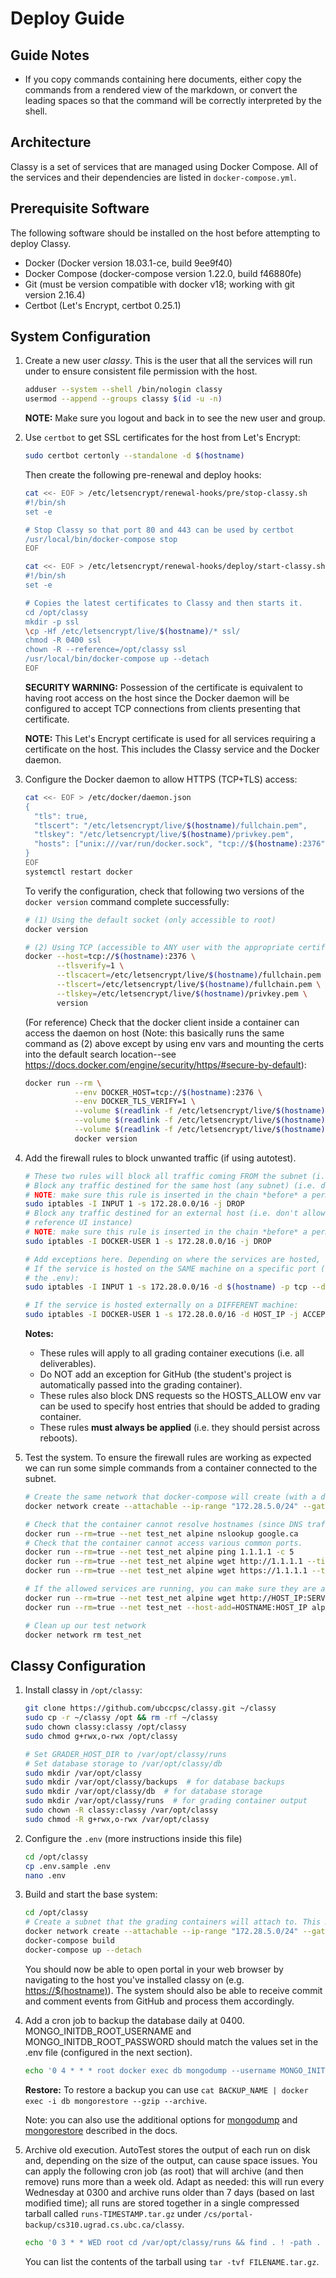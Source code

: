# Deploy Guide

## Guide Notes

- If you copy commands containing here documents, either copy the commands from a rendered view of the markdown, or
  convert the leading spaces so that the command will be correctly interpreted by the shell.

## Architecture

Classy is a set of services that are managed using Docker Compose. All of the services and their dependencies are listed
in `docker-compose.yml`.

## Prerequisite Software

The following software should be installed on the host before attempting to deploy Classy.

- Docker (Docker version 18.03.1-ce, build 9ee9f40)
- Docker Compose (docker-compose version 1.22.0, build f46880fe)
- Git (must be version compatible with docker v18; working with git version 2.16.4)
- Certbot (Let's Encrypt, certbot 0.25.1)

## System Configuration

1. Create a new user _classy_. This is the user that all the services will run under to ensure consistent file
   permission with the host. 
   
    ```bash
    adduser --system --shell /bin/nologin classy
    usermod --append --groups classy $(id -u -n)
    ```
    
    **NOTE:** Make sure you logout and back in to see the new user and group.

2. Use `certbot` to get SSL certificates for the host from Let's Encrypt:

    ```bash
    sudo certbot certonly --standalone -d $(hostname)
    ```
    
    Then create the following pre-renewal and deploy hooks:
    ```bash
    cat <<- EOF > /etc/letsencrypt/renewal-hooks/pre/stop-classy.sh
    #!/bin/sh
    set -e
    
    # Stop Classy so that port 80 and 443 can be used by certbot
    /usr/local/bin/docker-compose stop
    EOF
    
    cat <<- EOF > /etc/letsencrypt/renewal-hooks/deploy/start-classy.sh
    #!/bin/sh
    set -e
    
    # Copies the latest certificates to Classy and then starts it.
    cd /opt/classy
    mkdir -p ssl
    \cp -Hf /etc/letsencrypt/live/$(hostname)/* ssl/
    chmod -R 0400 ssl
    chown -R --reference=/opt/classy ssl
    /usr/local/bin/docker-compose up --detach
    EOF
    ```
    
    **SECURITY WARNING:** Possession of the certificate is equivalent to having root access on the host since the Docker
    daemon will be configured to accept TCP connections from clients presenting that certificate.
    
    **NOTE:** This Let's Encrypt certificate is used for all services requiring a certificate on the host. This includes
    the Classy service and the Docker daemon.

3. Configure the Docker daemon to allow HTTPS (TCP+TLS) access:

    ```bash
    cat <<- EOF > /etc/docker/daemon.json
    {
      "tls": true,
      "tlscert": "/etc/letsencrypt/live/$(hostname)/fullchain.pem",
      "tlskey": "/etc/letsencrypt/live/$(hostname)/privkey.pem",
      "hosts": ["unix:///var/run/docker.sock", "tcp://$(hostname):2376"]                                                                          
    }
    EOF
    systemctl restart docker
    ```
    
    To verify the configuration, check that following two versions of the `docker version` command complete successfully:
    ```bash
    # (1) Using the default socket (only accessible to root)
    docker version
    
    # (2) Using TCP (accessible to ANY user with the appropriate certificate)
    docker --host=tcp://$(hostname):2376 \
           --tlsverify=1 \
           --tlscacert=/etc/letsencrypt/live/$(hostname)/fullchain.pem \
           --tlscert=/etc/letsencrypt/live/$(hostname)/fullchain.pem \
           --tlskey=/etc/letsencrypt/live/$(hostname)/privkey.pem \
           version
    ```
    
    (For reference) Check that the docker client inside a container can access the daemon on host (Note: this basically
    runs the same command as (2) above except by using env vars and mounting the certs into the default search location--see 
    https://docs.docker.com/engine/security/https/#secure-by-default):
    ```bash
    docker run --rm \
               --env DOCKER_HOST=tcp://$(hostname):2376 \
               --env DOCKER_TLS_VERIFY=1 \
               --volume $(readlink -f /etc/letsencrypt/live/$(hostname)/fullchain.pem):/root/.docker/ca.pem \
               --volume $(readlink -f /etc/letsencrypt/live/$(hostname)/fullchain.pem):/root/.docker/cert.pem \
               --volume $(readlink -f /etc/letsencrypt/live/$(hostname)/privkey.pem):/root/.docker/key.pem \
               docker version
    ```

4. Add the firewall rules to block unwanted traffic (if using autotest).

    ```bash
    # These two rules will block all traffic coming FROM the subnet (i.e. grading container)
    # Block any traffic destined for the same host (any subnet) (i.e. don't allow requests to classy.cs.ubc.ca/reference_ui)
    # NOTE: make sure this rule is inserted in the chain *before* a permissive accept.
    sudo iptables -I INPUT 1 -s 172.28.0.0/16 -j DROP
    # Block any traffic destined for an external host (i.e. don't allow requests to a student-operated host or mirrored
    # reference UI instance)
    # NOTE: make sure this rule is inserted in the chain *before* a permissive accept.
    sudo iptables -I DOCKER-USER 1 -s 172.28.0.0/16 -j DROP
 
    # Add exceptions here. Depending on where the services are hosted, use ONE of the two forms below.
    # If the service is hosted on the SAME machine on a specific port (e.g. SERVICE_PORT would be the GEO_PORT set in
    # the .env):
    sudo iptables -I INPUT 1 -s 172.28.0.0/16 -d $(hostname) -p tcp --dport SERVICE_PORT -j ACCEPT
    
    # If the service is hosted externally on a DIFFERENT machine:
    sudo iptables -I DOCKER-USER 1 -s 172.28.0.0/16 -d HOST_IP -j ACCEPT
    ```
    
    **Notes:**
    - These rules will apply to all grading container executions (i.e. all deliverables). 
    - Do NOT add an exception for GitHub (the student's project is automatically passed into the grading container).
    - These rules also block DNS requests so the HOSTS_ALLOW env var can be used to specify host entries that should be
      added to grading container.
    - These rules **must always be applied** (i.e. they should persist across reboots).

5. Test the system. To ensure the firewall rules are working as expected we can run some simple commands from a container
   connected to the subnet.
   
    ```bash
    # Create the same network that docker-compose will create (with a different name)
    docker network create --attachable --ip-range "172.28.5.0/24" --gateway "172.28.5.254" --subnet "172.28.0.0/16" test_net   
 
    # Check that the container cannot resolve hostnames (since DNS traffic is blocked).
    docker run --rm=true --net test_net alpine nslookup google.ca
    # Check that the container cannot access various common ports.
    docker run --rm=true --net test_net alpine ping 1.1.1.1 -c 5
    docker run --rm=true --net test_net alpine wget http://1.1.1.1 --timeout=10
    docker run --rm=true --net test_net alpine wget https://1.1.1.1 --timeout=10

    # If the allowed services are running, you can make sure they are accessible:
    docker run --rm=true --net test_net alpine wget http://HOST_IP:SERVICE_PORT
    docker run --rm=true --net test_net --host-add=HOSTNAME:HOST_IP alpine wget http://HOSTNAME:SERVICE_PORT

    # Clean up our test network
    docker network rm test_net
    ```

## Classy Configuration

1. Install classy in `/opt/classy`:

    ```bash
    git clone https://github.com/ubccpsc/classy.git ~/classy
    sudo cp -r ~/classy /opt && rm -rf ~/classy
    sudo chown classy:classy /opt/classy
    sudo chmod g+rwx,o-rwx /opt/classy
 
    # Set GRADER_HOST_DIR to /var/opt/classy/runs
    # Set database storage to /var/opt/classy/db
    sudo mkdir /var/opt/classy
    sudo mkdir /var/opt/classy/backups  # for database backups
    sudo mkdir /var/opt/classy/db  # for database storage
    sudo mkdir /var/opt/classy/runs  # for grading container output
    sudo chown -R classy:classy /var/opt/classy
    sudo chmod -R g+rwx,o-rwx /var/opt/classy
    ```

2. Configure the `.env` (more instructions inside this file)

    ```bash
    cd /opt/classy
    cp .env.sample .env
    nano .env
    ```
    
3. Build and start the base system:

    ```bash
    cd /opt/classy
    # Create a subnet that the grading containers will attach to. This makes it easier to set up firewall rules (above).
    docker network create --attachable --ip-range "172.28.5.0/24" --gateway "172.28.5.254" --subnet "172.28.0.0/16" grading_net
    docker-compose build
    docker-compose up --detach
    ```

    You should now be able to open portal in your web browser by navigating to the host you've installed classy on (e.g. 
    <https://$(hostname)>). The system should also be able to receive commit and comment events from GitHub and process
    them accordingly.


4. Add a cron job to backup the database daily at 0400. MONGO_INITDB_ROOT_USERNAME and MONGO_INITDB_ROOT_PASSWORD should
   match the values set in the .env file (configured in the next section).
   
    ```bash
    echo '0 4 * * * root docker exec db mongodump --username MONGO_INITDB_ROOT_USERNAME --password MONGO_INITDB_ROOT_PASSWORD --gzip --archive > /var/opt/classy/backups/classydb.$(date +\%Y\%m\%dT\%H\%M\%S).gz' | sudo tee /etc/cron.d/backup-classy-db
    ```
    
    **Restore:** To restore a backup you can use `cat BACKUP_NAME | docker exec -i db mongorestore --gzip --archive`.
    
    Note: you can also use the additional options for [mongodump](https://docs.mongodb.com/manual/reference/program/mongodump/)
    and [mongorestore](https://docs.mongodb.com/manual/reference/program/mongorestore/) described in the docs.
    
5. Archive old execution. AutoTest stores the output of each run on disk and, depending on the size of the output, can cause space issues.
   You can apply the following cron job (as root) that will archive (and then remove) runs more than a week old.
   Adapt as needed: this will run every Wednesday at 0300 and archive runs older than 7 days (based on last modified time);
   all runs are stored together in a single compressed tarball called `runs-TIMESTAMP.tar.gz` under `/cs/portal-backup/cs310.ugrad.cs.ubc.ca/classy`.

    ```bash
    echo '0 3 * * WED root cd /var/opt/classy/runs && find . ! -path . -type d -mtime +7 -print0 | tar -czvf /cs/portal-backup/cs310.ugrad.cs.ubc.ca/classy/runs-$(date +\%Y\%m\%dT\%H\%M\%S).tar.gz --remove-files --null -T  -' | tee /etc/cron.d/archive-classy-runs
    ```
    
    You can list the contents of the tarball using `tar -tvf FILENAME.tar.gz`.
